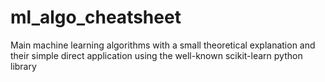 # ml_algo_cheatsheet
Main machine learning algorithms with a small theoretical explanation and their simple direct application using the well-known scikit-learn python library
